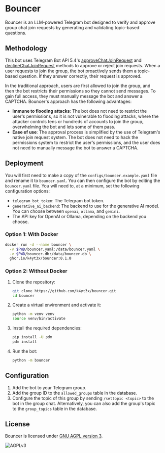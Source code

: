 # Bouncer

Bouncer is an LLM-powered Telegram bot designed to verify and approve group chat join requests by generating and validating topic-based questions.

## Methodology

This bot uses Telegram Bot API 5.4's [approveChatJoinRequest](https://core.telegram.org/bots/api#approvechatjoinrequest) and [declineChatJoinRequest](https://core.telegram.org/bots/api#declinechatjoinrequest) methods to approve or reject join requests. When a user requests to join the group, the bot proactively sends them a topic-based question. If they answer correctly, their request is approved.

In the traditional approach, users are first allowed to join the group, and then the bot restricts their permissions so they cannot send messages. To gain full access, they must manually message the bot and answer a CAPTCHA. Bouncer's approach has the following advantages:

- **Immune to flooding attacks**: The bot does not need to restrict the user's permissions, so it is not vulnerable to flooding attacks, where the attacker controls tens or hundreds of accounts to join the group, overwhelming the bot and lets some of them pass.
- **Ease of use**: The approval process is simplified by the use of Telegram's native join request system. The bot does not need to hack the permissions system to restrict the user's permissions, and the user does not need to manually message the bot to answer a CAPTCHA.

## Deployment

You will first need to make a copy of the `configs/bouncer.example.yaml` file and rename it to `bouncer.yaml`. You can then configure the bot by editing the `bouncer.yaml` file. You will need to, at a minimum, set the following configuration options:

- `telegram_bot_token`: The Telegram bot token.
- `generative_ai_backend`: The backend to use for the generative AI model. You can choose between `openai`, `ollama`, and `gemini`.
- The API key for OpenAI or Ollama, depending on the backend you choose.

### Option 1: With Docker

```bash
docker run -d --name bouncer \
  -v $PWD/bouncer.yaml:/data/bouncer.yaml \
  -v $PWD/bouncer.db:/data/bouncer.db \
  ghcr.io/k4yt3x/bouncer:0.1.0
```

### Option 2: Without Docker

1. Clone the repository:
   ```bash
   git clone https://github.com/k4yt3x/bouncer.git
   cd bouncer
   ```
2. Create a virtual environment and activate it:
   ```bash
   python -m venv venv
   source venv/bin/activate
   ```
3. Install the required dependencies:
   ```bash
   pip install -U pdm
   pdm install
   ```
4. Run the bot:
   ```bash
   python -m bouncer
   ```

## Configuration

1. Add the bot to your Telegram group.
2. Add the group ID to the `allowed_groups` table in the database.
3. Configure the topic of this group by sending `/settopic <topic>` to the bot in the group chat. Alternatively, you can also add the group's topic to the `group_topics` table in the database.

## License

Bouncer is licensed under [GNU AGPL version 3](https://www.gnu.org/licenses/agpl-3.0.txt).

![AGPLv3](https://www.gnu.org/graphics/agplv3-155x51.png)
